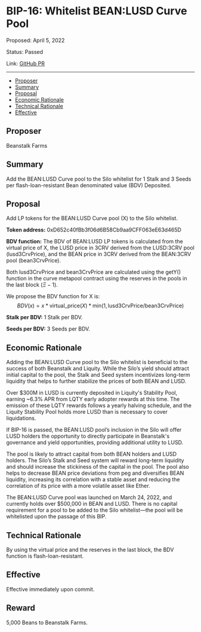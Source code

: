 # BIP-16: Whitelist BEAN:LUSD Curve Pool

Proposed: April 5, 2022

Status: Passed

Link: [GitHub PR](https://github.com/BeanstalkFarms/Beanstalk/pull/66)

---

- [Proposer](#proposer)
- [Summary](#summary)
- [Proposal](#proposal)
- [Economic Rationale](#economic-rationale)
- [Technical Rationale](#technical-rationale)
- [Effective](#effective)

## Proposer

Beanstalk Farms

## Summary

Add the BEAN:LUSD Curve pool to the Silo whitelist for 1 Stalk and 3 Seeds per flash-loan-resistant Bean denominated value (BDV) Deposited.

## Proposal

Add LP tokens for the BEAN:LUSD Curve pool (X) to the Silo whitelist.

**Token address:** 0xD652c40fBb3f06d6B58Cb9aa9CFF063eE63d465D

**BDV function:** The BDV of BEAN:LUSD LP tokens is calculated from the virtual price of X, the LUSD price in 3CRV derived from the LUSD:3CRV pool (lusd3CrvPrice), and the BEAN price in 3CRV derived from the BEAN:3CRV pool (bean3CrvPrice).

Both lusd3CrvPrice and bean3CrvPrice are calculated using the getY() function in the curve metapool contract using the reserves in the pools in the last block ($\Xi - 1$). 

We propose the BDV function for X is:
$$
BDV(x) = x * \text{virtual_price}(X) * \text{min}(1, \text{lusd3CrvPrice} / \text{bean3CrvPrice})
$$

**Stalk per BDV:** 1 Stalk per BDV.

**Seeds per BDV:** 3 Seeds per BDV.

## Economic Rationale

Adding the BEAN:LUSD Curve pool to the Silo whitelist is beneficial to the success of both Beanstalk and Liquity. While the Silo’s yield should attract initial capital to the pool, the Stalk and Seed system incentivizes long-term liquidity that helps to further stabilize the prices of both BEAN and LUSD.

Over $300M in LUSD is currently deposited in Liquity's Stability Pool, earning ~6.3% APR from LQTY early adopter rewards at this time. The emission of these LQTY rewards follows a yearly halving schedule, and the Liquity Stability Pool holds more LUSD than is necessary to cover liquidations.

If BIP-16 is passed, the BEAN:LUSD pool’s inclusion in the Silo will offer LUSD holders the opportunity to directly participate in Beanstalk's governance and yield opportunities, providing additional utility to LUSD.

The pool is likely to attract capital from both BEAN holders and LUSD holders. The Silo’s Stalk and Seed system will reward long-term liquidity and should increase the stickiness of the capital in the pool. The pool also helps to decrease BEAN price deviations from peg and diversifies BEAN liquidity, increasing its correlation with a stable asset and reducing the correlation of its price with a more volatile asset like Ether.

The BEAN:LUSD Curve pool was launched on March 24, 2022, and currently holds over $500,000 in BEAN and LUSD. There is no capital requirement for a pool to be added to the Silo whitelist—the pool will be whitelisted upon the passage of this BIP.

## Technical Rationale

By using the virtual price and the reserves in the last block, the BDV function is flash-loan-resistant.

## Effective

Effective immediately upon commit.

## Reward

5,000 Beans to Beanstalk Farms.
